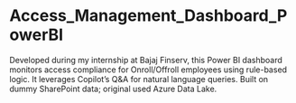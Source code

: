 # Access_Management_Dashboard_PowerBI
Developed during my internship at Bajaj Finserv, this Power BI dashboard monitors access compliance for Onroll/Offroll employees using rule-based logic. It leverages Copilot’s Q&amp;A for natural language queries. Built on dummy SharePoint data; original used Azure Data Lake.
